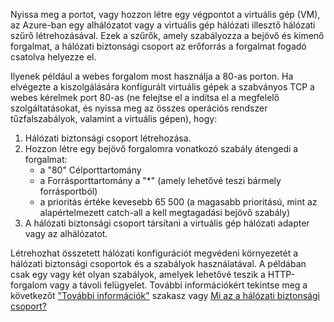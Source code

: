 Nyissa meg a portot, vagy hozzon létre egy végpontot a virtuális gép (VM), az Azure-ban egy alhálózatot vagy a virtuális gép hálózati illesztő hálózati szűrő létrehozásával. Ezek a szűrők, amely szabályozza a bejövő és kimenő forgalmat, a hálózati biztonsági csoport az erőforrás a forgalmat fogadó csatolva helyezze el.

Ilyenek például a webes forgalom most használja a 80-as porton. Ha elvégezte a kiszolgálására konfigurált virtuális gépek a szabványos TCP a webes kérelmek port 80-as (ne felejtse el a indítsa el a megfelelő szolgáltatásokat, és nyissa meg az összes operációs rendszer tűzfalszabályok, valamint a virtuális gépen), hogy:

1. Hálózati biztonsági csoport létrehozása.
2. Hozzon létre egy bejövő forgalomra vonatkozó szabály átengedi a forgalmat:
   * a "80" Célporttartomány
   * a Forrásporttartomány a "*" (amely lehetővé teszi bármely forrásportból)
   * a prioritás értéke kevesebb 65 500 (a magasabb prioritású, mint az alapértelmezett catch-all a kell megtagadási bejövő szabály)
3. A hálózati biztonsági csoport társítani a virtuális gép hálózati adapter vagy az alhálózatot.

Létrehozhat összetett hálózati konfigurációt megvédeni környezetét a hálózati biztonsági csoportok és a szabályok használatával. A példában csak egy vagy két olyan szabályok, amelyek lehetővé teszik a HTTP-forgalom vagy a távoli felügyelet. További információkért tekintse meg a következőt ["További információk"](#more-information-on-network-security-groups) szakasz vagy [Mi az a hálózati biztonsági csoport?](../articles/virtual-network/virtual-networks-nsg.md)


